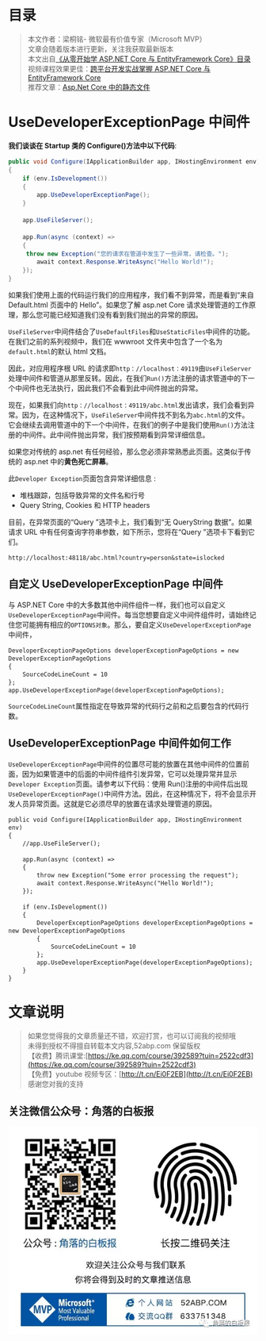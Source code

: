 # 目录

> 本文作者：梁桐铭- 微软最有价值专家（Microsoft MVP） </br>
> 文章会随着版本进行更新，关注我获取最新版本 </br>
> 本文出自[《从零开始学 ASP.NET Core 与 EntityFramework Core》目录](https://www.52abp.com/Wiki/mvc/latest) </br>
> 视频课程效果更佳：[跨平台开发实战掌握 ASP.NET Core 与 EntityFramework Core
> ](https://www.52abp.com/College/Course/1) </br>
> 推荐文章：[Asp.Net Core 中的静态文件](https://www.52abp.com/wiki/mvc/latest/12.StaticFile)

# UseDeveloperExceptionPage 中间件

**我们谈谈在 Startup 类的 Configure()方法中以下代码**:

```csharp
public void Configure(IApplicationBuilder app, IHostingEnvironment env)
{
    if (env.IsDevelopment())
    {
        app.UseDeveloperExceptionPage();
    }

    app.UseFileServer();

    app.Run(async (context) =>
    {
     throw new Exception("您的请求在管道中发生了一些异常，请检查。");
        await context.Response.WriteAsync("Hello World!");
    });
}
```

如果我们使用上面的代码运行我们的应用程序，我们看不到异常，而是看到“来自 Default.html 页面中的 Hello”。如果您了解 asp.net Core 请求处理管道的工作原理，那么您可能已经知道我们没有看到我们抛出的异常的原因。

`UseFileServer`中间件结合了`UseDefaultFiles`和`UseStaticFiles`中间件的功能。在我们之前的系列视频中，我们在 wwwroot 文件夹中包含了一个名为`default.html`的默认 html 文档。

因此，对应用程序根 URL 的请求即`http：//localhost：49119`由`UseFileServer`处理中间件和管道从那里反转。因此，在我们`Run()`方法注册的请求管道中的下一个中间件也无法执行，因此我们不会看到此中间件抛出的异常。

现在，如果我们向`http：//localhost：49119/abc.html`发出请求，我们会看到异常。因为，在这种情况下，`UseFileServer`中间件找不到名为`abc.html`的文件。
它会继续去调用管道中的下一个中间件，在我们的例子中是我们使用`Run()`方法注册的中间件。此中间件抛出异常，我们按预期看到异常详细信息。

如果您对传统的 asp.net 有任何经验，那么您必须非常熟悉此页面。这类似于传统的 asp.net 中的**黄色死亡屏幕**。

此`Developer Exception`页面包含异常详细信息 :

- 堆栈跟踪，包括导致异常的文件名和行号
- Query String, Cookies 和 HTTP headers

目前，在异常页面的“Query ”选项卡上，我们看到“无 QueryString 数据”。如果请求 URL 中有任何查询字符串参数，如下所示，您将在“Query ”选项卡下看到它们。

```
http://localhost:48118/abc.html?country=person&state=islocked
```

## 自定义 UseDeveloperExceptionPage 中间件

与 ASP.NET Core 中的大多数其他中间件组件一样，我们也可以自定义`UseDeveloperExceptionPage`中间件。每当您想要自定义中间件组件时，请始终记住您可能拥有相应的`OPTIONS对象`。那么，要自定义`UseDeveloperExceptionPage`中间件，

```
DeveloperExceptionPageOptions developerExceptionPageOptions = new DeveloperExceptionPageOptions
{
    SourceCodeLineCount = 10
};
app.UseDeveloperExceptionPage(developerExceptionPageOptions);
```

`SourceCodeLineCount`属性指定在导致异常的代码行之前和之后要包含的代码行数。

## UseDeveloperExceptionPage 中间件如何工作

`UseDeveloperExceptionPage`中间件的位置尽可能的放置在其他中间件的位置前面，因为如果管道中的后面的中间件组件引发异常，它可以处理异常并显示`Developer Exception`页面。请参考以下代码：使用 Run()注册的中间件后出现`UseDeveloperExceptionPage()`中间件方法。因此，在这种情况下，将不会显示开发人员异常页面。这就是它必须尽早的放置在请求处理管道的原因。

```
public void Configure(IApplicationBuilder app, IHostingEnvironment env)
{
    //app.UseFileServer();

    app.Run(async (context) =>
    {
        throw new Exception("Some error processing the request");
        await context.Response.WriteAsync("Hello World!");
    });

    if (env.IsDevelopment())
    {
        DeveloperExceptionPageOptions developerExceptionPageOptions = new DeveloperExceptionPageOptions
        {
            SourceCodeLineCount = 10
        };
        app.UseDeveloperExceptionPage(developerExceptionPageOptions);
    }
}
```

# 文章说明

> 如果您觉得我的文章质量还不错，欢迎打赏，也可以订阅我的视频哦 </br>
> 未得到授权不得擅自转载本文内容,52abp.com 保留版权 </br>
> 【收费】腾讯课堂:[https://ke.qq.com/course/392589?tuin=2522cdf3](https://ke.qq.com/course/392589?tuin=2522cdf3) </br>
> 【免费】youtube 视频专区：[http://t.cn/Ei0F2EB](http://t.cn/Ei0F2EB) </br>
> 感谢您对我的支持

## 关注微信公众号：角落的白板报

![公众号：角落的白板报](images/jiaoluowechat.png)
